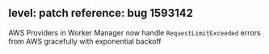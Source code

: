 level: patch
reference: bug 1593142
---
AWS Providers in Worker Manager now handle `RequestLimitExceeded` errors from AWS gracefully with exponential backoff
